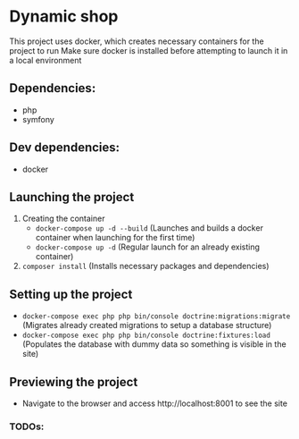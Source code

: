 # Dynamic shop

This project uses docker, which creates necessary containers for the project to run
Make sure docker is installed before attempting to launch it in a local environment

## Dependencies:

- php
- symfony

## Dev dependencies:

- docker

## Launching the project

1. Creating the container
    - ```docker-compose up -d --build``` (Launches and builds a docker container when launching for the first time)
    - ```docker-compose up -d``` (Regular launch for an already existing container)
2. ```composer install``` (Installs necessary packages and dependencies)

## Setting up the project

- ```docker-compose exec php php bin/console doctrine:migrations:migrate``` (Migrates already created migrations to setup a database structure)
- ```docker-compose exec php php bin/console doctrine:fixtures:load``` (Populates the database with dummy data so something is visible in the site)

## Previewing the project

- Navigate to the browser and access http://localhost:8001 to see the site


### TODOs:


